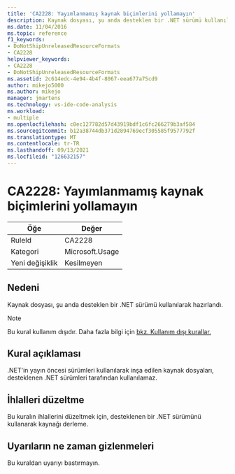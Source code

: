 ```yaml
---
title: 'CA2228: Yayımlanmamış kaynak biçimlerini yollamayın'
description: Kaynak dosyası, şu anda desteklen bir .NET sürümü kullanılarak hazırlandı.
ms.date: 11/04/2016
ms.topic: reference
f1_keywords:
- DoNotShipUnreleasedResourceFormats
- CA2228
helpviewer_keywords:
- CA2228
- DoNotShipUnreleasedResourceFormats
ms.assetid: 2c614edc-4e94-4b4f-8067-eea677a75cd9
author: mikejo5000
ms.author: mikejo
manager: jmartens
ms.technology: vs-ide-code-analysis
ms.workload:
- multiple
ms.openlocfilehash: c0ec127782d57d43919bdf1c6fc266279b3af584
ms.sourcegitcommit: b12a38744db371d2894769ecf305585f9577792f
ms.translationtype: MT
ms.contentlocale: tr-TR
ms.lasthandoff: 09/13/2021
ms.locfileid: "126632157"
---
```

# <a name="ca2228-do-not-ship-unreleased-resource-formats"></a>CA2228: Yayımlanmamış kaynak biçimlerini yollamayın

|Öğe|Değer|
|-|-|
|RuleId|CA2228|
|Kategori|Microsoft.Usage|
|Yeni değişiklik|Kesilmeyen|

## <a name="cause"></a>Nedeni
Kaynak dosyası, şu anda desteklen bir .NET sürümü kullanılarak hazırlandı.

> [!NOTE]
> Bu kural kullanım dışıdır. Daha fazla bilgi için [bkz. Kullanım dışı kurallar.](fxcop-unported-deprecated-rules.md)

## <a name="rule-description"></a>Kural açıklaması

.NET'in yayın öncesi sürümleri kullanılarak inşa edilen kaynak dosyaları, desteklenen .NET sürümleri tarafından kullanılamaz.

## <a name="how-to-fix-violations"></a>İhlalleri düzeltme

Bu kuralın ihlallerini düzeltmek için, desteklenen bir .NET sürümünü kullanarak kaynağı derleme.

## <a name="when-to-suppress-warnings"></a>Uyarıların ne zaman gizlenmeleri

Bu kuraldan uyarıyı bastırmayın.
